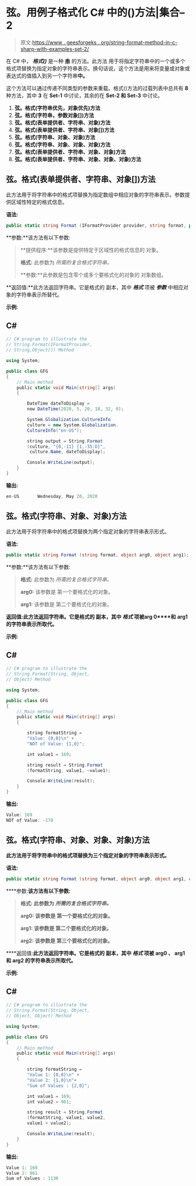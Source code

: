# 弦。用例子格式化 C# 中的()方法|集合–2

> 原文:[https://www . geesforgeks . org/string-format-method-in-c-sharp-with-examples-set-2/](https://www.geeksforgeeks.org/string-format-method-in-c-sharp-with-examples-set-2/)

在 C# 中， ***格式()*** 是一种 [**串**](https://www.geeksforgeeks.org/c-string/) 的方法。此方法 用于将指定字符串中的一个或多个格式项替换为指定对象的字符串表示。换句话说，这个方法是用来将变量或对象或表达式的值插入到另一个字符串**中。**

这个方法可以通过传递不同类型的参数来重载。格式()方法的过载列表中总共有 **8** 种方法，其中 **3** 在 **Set-1** 中讨论，其余的在 **Set-2 和 Set-3** 中讨论。

1.  **弦。格式(字符串优先，对象优先)方法**
2.  **弦。格式(字符串，参数对象[])方法**
3.  **弦。格式(表单提供者、字符串、对象)方法**
4.  **弦。格式(表单提供者、字符串、对象[])方法**
5.  **弦。格式(字符串、对象、对象)方法**
6.  **弦。格式(字符串、对象、对象、对象)方法**
7.  **弦。格式(表单提供者、字符串、对象、对象)方法**
8.  **弦。格式(表单提供者、字符串、对象、对象、对象)方法**

## **弦。格式(表单提供者、字符串、对象[])方法**

此方法用于将字符串中的格式项替换为指定数组中相应对象的字符串表示。参数提供区域性特定的格式信息。

**语法:**

```cs
public static string Format (IFormatProvider provider, string format, params object[] args);

```

**参数:**该方法有以下参数:

> **提供程序:**该参数是提供特定于区域性的格式信息的 对象。
> 
> **格式:** 此参数为 *所需的复合格式字符串。*
> 
> **参数:**此参数是包含零个或多个要格式化的对象的 对象数组。

**返回值:**此方法返回字符串。它是格式的 副本，其中 ***格式*** 项被 ***参数*** 中相应对象的字符串表示所替代。

**示例:**

## C#

```cs
// C# program to illustrate the 
// String.Format(IFormatProvider,
// String,Object[]) Method

using System;   

public class GFG    
{    
    // Main method 
    public static void Main(string[] args)    
    {   

        DateTime dateToDisplay = 
        new DateTime(2020, 5, 20, 18, 32, 0);

        System.Globalization.CultureInfo 
        culture = new System.Globalization.
        CultureInfo("en-US");

        string output = String.Format
        (culture, "{0,-11} {1,-35:D}",
         culture.Name, dateToDisplay);

        Console.WriteLine(output);
    }    
}
```

**输出:**

```cs
en-US       Wednesday, May 20, 2020

```

## **弦。格式(字符串、对象、对象)方法**

此方法用于将字符串中的格式项替换为两个指定对象的字符串表示形式。

**语法:**

```cs
public static string Format (string format, object arg0, object arg1);

```

**参数:**该方法有以下参数:

> **格式:** 此参数为 *所需的复合格式字符串。*
> 
> **arg0:** 该参数是 第一个要格式化的对象。
> 
> **arg1:** 该参数是 第二个要格式化的对象。

**返回值:**此方法返回字符串。它是格式的 副本，其中 ***格式*** 项被**arg 0****和** ****arg1** 的字符串表示所取代。**

****示例:****

## **C#**

```cs
// C# program to illustrate the 
// String.Format(String, Object,
// Object) Method

using System;   

public class GFG    
{    
    // Main method 
    public static void Main(string[] args)    
    {   

        string formatString = 
        "Value: {0,0}\n" + 
        "NOT of Value: {1,0}";

        int value1 = 169;

        string result = String.Format
        (formatString, value1, ~value1);

        Console.WriteLine(result);
    }    
}
```

****输出:****

```cs
Value: 169
NOT of Value: -170 
```

## ****弦。格式(字符串、对象、对象、对象)方法****

**此方法用于将字符串中的格式项替换为三个指定对象的字符串表示形式。**

****语法:****

```cs
public static string Format (string format, object arg0, object arg1, object arg2); 
```

****参数:**该方法有以下参数:**

> ****格式:** 此参数为 *所需的复合格式字符串。***
> 
> ****arg0:** 该参数是 第一个要格式化的对象。**
> 
> ****arg1:** 该参数是 第二个要格式化的对象。**
> 
> ****arg2:** 该参数是 第三个要格式化的对象。**

****返回值:**此方法返回字符串。它是格式的 副本，其中 ***格式*** 项被 **arg0** **、** **arg1 和 arg2** 的字符串表示所取代。**

****示例:****

## **C#**

```cs
// C# program to illustrate the 
// String.Format(String, Object,
// Object, Object) Method

using System;   

public class GFG    
{    
    // Main method 
    public static void Main(string[] args)    
    {   

        string formatString = 
        "Value 1: {0,0}\n" + 
        "Value 2: {1,0}\n"+
        "Sum of Values : {2,0}";

        int value1 = 169;
        int value2 = 961;

        string result = String.Format
        (formatString, value1, value2, 
        value1 + value2);

        Console.WriteLine(result);
    }    
}
```

****输出:****

```cs
Value 1: 169
Value 2: 961
Sum of Values : 1130 
```